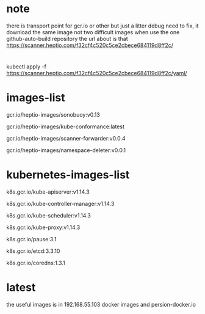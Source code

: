 # note
there is transport point for gcr.io or other
but just a litter debug need to fix, it download the same image not two difficult images when use the one github-auto-build repository
the url about is that https://scanner.heptio.com/f32cf4c520c5ce2cbece684119d8ff2c/
#
kubectl apply -f https://scanner.heptio.com/f32cf4c520c5ce2cbece684119d8ff2c/yaml/
# images-list
gcr.io/heptio-images/sonobuoy:v0.13

gcr.io/heptio-images/kube-conformance:latest

gcr.io/heptio-images/scanner-forwarder:v0.0.4

gcr.io/heptio-images/namespace-deleter:v0.0.1
# kubernetes-images-list
k8s.gcr.io/kube-apiserver:v1.14.3

k8s.gcr.io/kube-controller-manager:v1.14.3

k8s.gcr.io/kube-scheduler:v1.14.3

k8s.gcr.io/kube-proxy:v1.14.3

k8s.gcr.io/pause:3.1

k8s.gcr.io/etcd:3.3.10

k8s.gcr.io/coredns:1.3.1
# latest
the useful images is in 192.168.55.103 docker images and persion-docker.io
